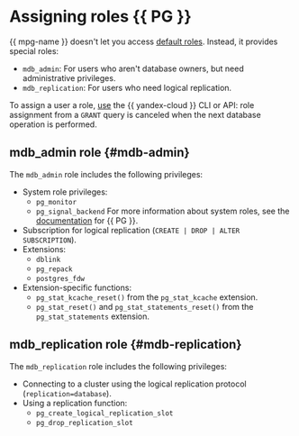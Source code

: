 # Assigning roles {{ PG }}

{{ mpg-name }} doesn't let you access [default roles](https://www.postgresql.org/docs/current/default-roles.html). Instead, it provides special roles:

* `mdb_admin`: For users who aren't database owners, but need administrative privileges.
* `mdb_replication`: For users who need logical replication.

To assign a user a role, [use](../operations/grant.md) the {{ yandex-cloud }} CLI or API: role assignment from a `GRANT` query is canceled when the next database operation is performed.

## mdb_admin role {#mdb-admin}

The `mdb_admin` role includes the following privileges:

* System role privileges:
   * `pg_monitor`
   * `pg_signal_backend`
      For more information about system roles, see the [documentation](https://www.postgresql.org/docs/current/default-roles.html) for {{ PG }}.
* Subscription for logical replication (`CREATE | DROP | ALTER SUBSCRIPTION`).
* Extensions:
   * `dblink`
   * `pg_repack`
   * `postgres_fdw`
* Extension-specific functions:
   * `pg_stat_kcache_reset()` from the `pg_stat_kcache` extension.
   * `pg_stat_reset()` and `pg_stat_statements_reset()` from the `pg_stat_statements` extension.

## mdb_replication role {#mdb-replication}

The `mdb_replication` role includes the following privileges:

* Connecting to a cluster using the logical replication protocol (`replication=database`).
* Using a replication function:
   * `pg_create_logical_replication_slot`
   * `pg_drop_replication_slot`
